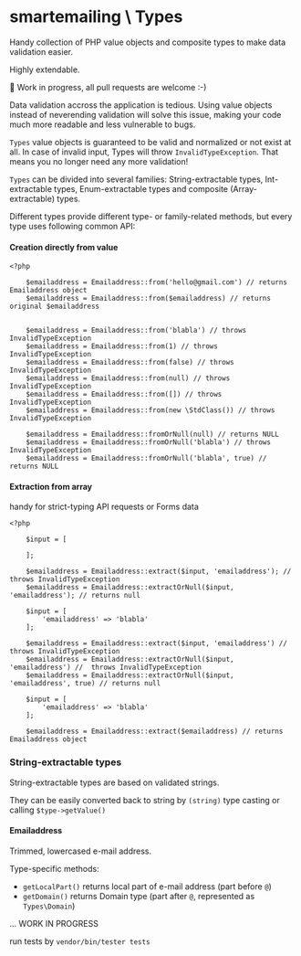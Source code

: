 # smartemailing \ Types 

Handy collection of PHP value objects and composite types to make data validation easier. 

Highly extendable.

🚧 Work in progress, all pull requests are welcome :-)

Data validation accross the application is tedious. Using value objects instead of neverending validation will solve this issue, making 
your code much more readable and less vulnerable to bugs.

`Types` value objects is guaranteed to be valid and normalized or not exist at all. In case of invalid input, Types will throw `InvalidTypeException`.
That means you no longer need any more validation!

`Types` can be divided into several families:
String-extractable types, Int-extractable types, Enum-extractable types and composite (Array-extractable) types.

Different types provide different type- or family-related methods, but every type uses following common API:

#### Creation directly from value

```
<?php

	$emailaddress = Emailaddress::from('hello@gmail.com') // returns Emailaddress object
	$emailaddress = Emailaddress::from($emailaddress) // returns original $emailaddress


	$emailaddress = Emailaddress::from('blabla') // throws InvalidTypeException
	$emailaddress = Emailaddress::from(1) // throws InvalidTypeException
	$emailaddress = Emailaddress::from(false) // throws InvalidTypeException
	$emailaddress = Emailaddress::from(null) // throws InvalidTypeException
	$emailaddress = Emailaddress::from([]) // throws InvalidTypeException
	$emailaddress = Emailaddress::from(new \StdClass()) // throws InvalidTypeException
	
	$emailaddress = Emailaddress::fromOrNull(null) // returns NULL
	$emailaddress = Emailaddress::fromOrNull('blabla') // throws InvalidTypeException
	$emailaddress = Emailaddress::fromOrNull('blabla', true) // returns NULL

```

#### Extraction from array
handy for strict-typing API requests or Forms data

```
<?php
	
	$input = [

	];

	$emailaddress = Emailaddress::extract($input, 'emailaddress'); // throws InvalidTypeException
	$emailaddress = Emailaddress::extractOrNull($input, 'emailaddress'); // returns null

	$input = [
		'emailaddress' => 'blabla'
	];

	$emailaddress = Emailaddress::extract($input, 'emailaddress') //  throws InvalidTypeException
	$emailaddress = Emailaddress::extractOrNull($input, 'emailaddress') //  throws InvalidTypeException
	$emailaddress = Emailaddress::extractOrNull($input, 'emailaddress', true) // returns null

	$input = [
		'emailaddress' => 'blabla'
	];

	$emailaddress = Emailaddress::extract($emailaddress) // returns Emailaddress object

```

### String-extractable types

String-extractable types are based on validated strings. 

They can be easily converted back to string by `(string)` type casting or calling `$type->getValue()`

#### Emailaddress

Trimmed, lowercased e-mail address. 

Type-specific methods:
- `getLocalPart()` returns local part of e-mail address (part before `@`)
- `getDomain()` returns Domain type (part after `@`, represented as `Types\Domain`)



...
WORK IN PROGRESS

run tests by `vendor/bin/tester tests`
